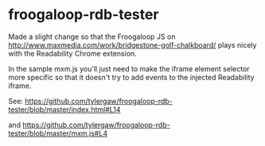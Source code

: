 froogaloop-rdb-tester
=====================

Made a slight change so that the Froogaloop JS on http://www.maxmedia.com/work/bridgestone-golf-chalkboard/
plays nicely with the Readability Chrome extension.

In the sample mxm.js you'll just need to make the iframe element selector more
specific so that it doesn't try to add events to the injected Readability iframe.

See:
https://github.com/tylergaw/froogaloop-rdb-tester/blob/master/index.html#L14

and
https://github.com/tylergaw/froogaloop-rdb-tester/blob/master/mxm.js#L4
